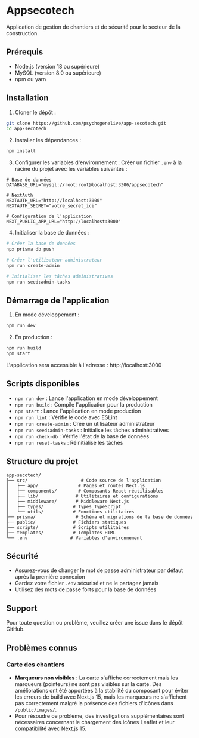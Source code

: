 # Appsecotech

Application de gestion de chantiers et de sécurité pour le secteur de la construction.

## Prérequis

- Node.js (version 18 ou supérieure)
- MySQL (version 8.0 ou supérieure)
- npm ou yarn

## Installation

1. Cloner le dépôt :
```bash
git clone https://github.com/psychogenelive/app-secotech.git
cd app-secotech
```

2. Installer les dépendances :
```bash
npm install
```

3. Configurer les variables d'environnement :
Créer un fichier `.env` à la racine du projet avec les variables suivantes :
```env
# Base de données
DATABASE_URL="mysql://root:root@localhost:3306/appsecotech"

# NextAuth
NEXTAUTH_URL="http://localhost:3000"
NEXTAUTH_SECRET="votre_secret_ici"

# Configuration de l'application
NEXT_PUBLIC_APP_URL="http://localhost:3000"
```

4. Initialiser la base de données :
```bash
# Créer la base de données
npx prisma db push

# Créer l'utilisateur administrateur
npm run create-admin

# Initialiser les tâches administratives
npm run seed:admin-tasks
```

## Démarrage de l'application

1. En mode développement :
```bash
npm run dev
```

2. En production :
```bash
npm run build
npm start
```

L'application sera accessible à l'adresse : http://localhost:3000

## Scripts disponibles

- `npm run dev` : Lance l'application en mode développement
- `npm run build` : Compile l'application pour la production
- `npm start` : Lance l'application en mode production
- `npm run lint` : Vérifie le code avec ESLint
- `npm run create-admin` : Crée un utilisateur administrateur
- `npm run seed:admin-tasks` : Initialise les tâches administratives
- `npm run check-db` : Vérifie l'état de la base de données
- `npm run reset-tasks` : Réinitialise les tâches

## Structure du projet

```
app-secotech/
├── src/                    # Code source de l'application
│   ├── app/               # Pages et routes Next.js
│   ├── components/        # Composants React réutilisables
│   ├── lib/              # Utilitaires et configurations
│   ├── middleware/       # Middleware Next.js
│   ├── types/           # Types TypeScript
│   └── utils/           # Fonctions utilitaires
├── prisma/               # Schéma et migrations de la base de données
├── public/              # Fichiers statiques
├── scripts/             # Scripts utilitaires
├── templates/           # Templates HTML
└── .env                # Variables d'environnement
```

## Sécurité

- Assurez-vous de changer le mot de passe administrateur par défaut après la première connexion
- Gardez votre fichier `.env` sécurisé et ne le partagez jamais
- Utilisez des mots de passe forts pour la base de données

## Support

Pour toute question ou problème, veuillez créer une issue dans le dépôt GitHub.

## Problèmes connus

### Carte des chantiers
- **Marqueurs non visibles** : La carte s'affiche correctement mais les marqueurs (pointeurs) ne sont pas visibles sur la carte. Des améliorations ont été apportées à la stabilité du composant pour éviter les erreurs de build avec Next.js 15, mais les marqueurs ne s'affichent pas correctement malgré la présence des fichiers d'icônes dans `/public/images/`.
- Pour résoudre ce problème, des investigations supplémentaires sont nécessaires concernant le chargement des icônes Leaflet et leur compatibilité avec Next.js 15.
